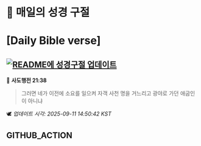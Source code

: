 # 🙏 매일의 성경 구절
# [Daily Bible verse]
## [![README에 성경구절 업데이트](https://github.com/DONGSUKA/first_test/actions/workflows/update-readme-bible.yml/badge.svg)](https://github.com/DONGSUKA/first_test/actions/workflows/update-readme-bible.yml)
<!-- START_BIBLE_VERSE -->
📖 **사도행전 21:38**
> 그러면 네가 이전에 소요를 일으켜 자객 사천 명을 거느리고 광야로 가던 애굽인이 아니냐

🕊️ _업데이트 시각: 2025-09-11 14:50:42 KST_
  <!-- END_BIBLE_VERSE -->
## GITHUB_ACTION
